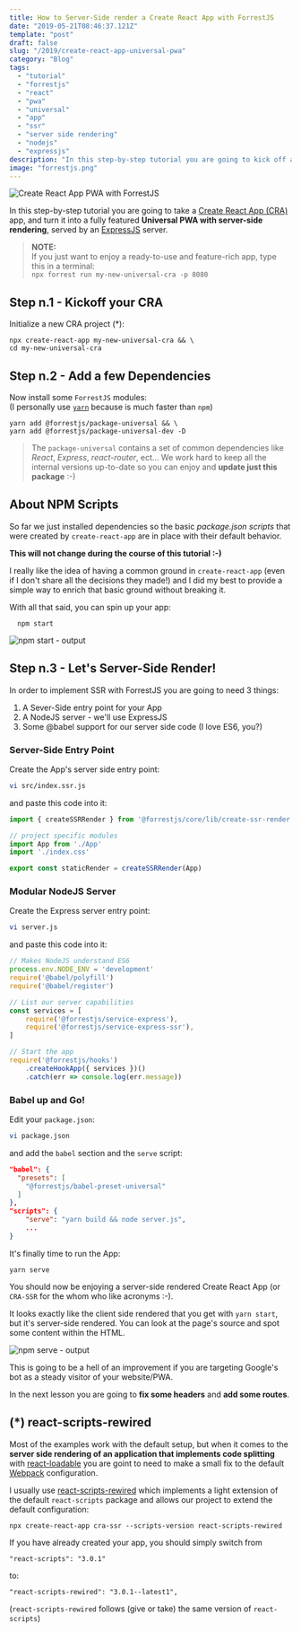 ```yaml
---
title: How to Server-Side render a Create React App with ForrestJS
date: "2019-05-21T08:46:37.121Z"
template: "post"
draft: false
slug: "/2019/create-react-app-universal-pwa"
category: "Blog"
tags:
  - "tutorial"
  - "forrestjs"
  - "react"
  - "pwa"
  - "universal"
  - "app"
  - "ssr"
  - "server side rendering"
  - "nodejs"
  - "expressjs"
description: "In this step-by-step tutorial you are going to kick off a new Create React App and server-side render it with ForrestJS. It's going to take less than a cup of coffee :-)"
image: "forrestjs.png"
---
```


![Create React App PWA with ForrestJS](./media/create-react-app-pwa-forrestjs.png)

In this step-by-step tutorial you are going to take a
[Create React App (CRA)](https://facebook.github.io/create-react-app/)
app, and turn it into a fully featured
**Universal PWA with server-side rendering**,
served by an [ExpressJS](https://expressjs.com) server.

> **NOTE:**<br>
> If you just want to enjoy a ready-to-use and feature-rich app, type this in a terminal:<br>
> `npx forrest run my-new-universal-cra -p 8080`
>

## Step n.1 - Kickoff your CRA

Initialize a new CRA project (*):

    npx create-react-app my-new-universal-cra && \
    cd my-new-universal-cra

## Step n.2 - Add a few Dependencies

Now install some `ForrestJS` modules:<br>
(I personally use [`yarn`](https://yarnpkg.com) because is much faster than `npm`)

    yarn add @forrestjs/package-universal && \
    yarn add @forrestjs/package-universal-dev -D

> The `package-universal` contains a set of common dependencies like _React_, _Express_,
> _react-router_, ect... We work hard to keep all the internal versions up-to-date
> so you can enjoy and **update just this package** :-)

## About NPM Scripts

So far we just installed dependencies so the basic _package.json scripts_ that were created
by `create-react-app` are in place with their default behavior.

**This will not change during the course of this tutorial :-)**

I really like the idea of having a common ground in `create-react-app` (even if I
don't share all the decisions they made!) and I did my best to provide a simple
way to enrich that basic ground without breaking it.

With all that said, you can spin up your app:

      npm start

![npm start - output](./media/react-ssr__start.png)

## Step n.3 - Let's Server-Side Render!

In order to implement SSR with ForrestJS you are going to need 3 things:

1. A Sever-Side entry point for your App
2. A NodeJS server - we'll use ExpressJS
3. Some @babel support for our server side code (I love ES6, you?)

### Server-Side Entry Point

Create the App's server side entry point:

```bash
vi src/index.ssr.js
```

and paste this code into it:

```js
import { createSSRRender } from '@forrestjs/core/lib/create-ssr-render'

// project specific modules
import App from './App'
import './index.css'

export const staticRender = createSSRRender(App)
```

### Modular NodeJS Server

Create the Express server entry point:

```bash
vi server.js
```

and paste this code into it:

```js
// Makes NodeJS understand ES6
process.env.NODE_ENV = 'development'
require('@babel/polyfill')
require('@babel/register')

// List our server capabilities
const services = [
    require('@forrestjs/service-express'),
    require('@forrestjs/service-express-ssr'),
]

// Start the app
require('@forrestjs/hooks')
    .createHookApp({ services })()
    .catch(err => console.log(err.message))
```

### Babel up and Go!

Edit your `package.json`:

```bash
vi package.json
```

and add the `babel` section and the `serve` script:

```json
"babel": {
  "presets": [
    "@forrestjs/babel-preset-universal"
  ]
},
"scripts": {
    "serve": "yarn build && node server.js",
    ...
}
```

It's finally time to run the App:

    yarn serve

You should now be enjoying a server-side rendered Create React App (or `CRA-SSR` for the whom who
like acronyms :-).

It looks exactly like the client side rendered that you get with `yarn start`, but it's
server-side rendered. You can look at the page's source and spot some content within the HTML.

![npm serve - output](./media/react-ssr__html.png)

This is going to be a hell of an improvement if you are targeting Google's bot as a steady
visitor of your website/PWA.

In the next lesson you are going to **fix some headers** and **add some routes**.

## (*) react-scripts-rewired

Most of the examples work with the default setup, but when it comes to
the **server side rendering of an application that implements code splitting** with
[react-loadable](https://github.com/jamiebuilds/react-loadable) you are goint to
need to make a small fix to the default [Webpack](https://webpack.js.org/) configuration.

I usually use [react-scripts-rewired](https://www.npmjs.com/package/react-scripts-rewired)
which implements a light extension of the default `react-scripts` package and allows
our project to extend the default configuration:

    npx create-react-app cra-ssr --scripts-version react-scripts-rewired

If you have already created your app, you should simply switch from

    "react-scripts": "3.0.1"

to:

    "react-scripts-rewired": "3.0.1--latest1",

(`react-scripts-rewired` follows (give or take) the same version of `react-scripts`)
